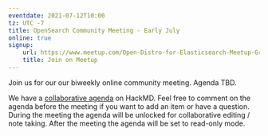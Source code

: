 ```yaml
---
eventdate: 2021-07-12T10:00
tz: UTC -7
title: OpenSearch Community Meeting - Early July
online: true
signup:
    url: https://www.meetup.com/Open-Distro-for-Elasticsearch-Meetup-Group/events/thmcwrycckbqb/
    title: Join on Meetup
---
```


Join us for our our biweekly online community meeting. Agenda TBD.

We have a [collaborative agenda](https://hackmd.io/1LkvtzoDQ6a_S-TNNye-7A) on HackMD. Feel free to comment on the agenda before the meeting if you want to add an item or have a question. During the meeting the agenda will be unlocked for collaborative editing / note taking. After the meeting the agenda will be set to read-only mode. 